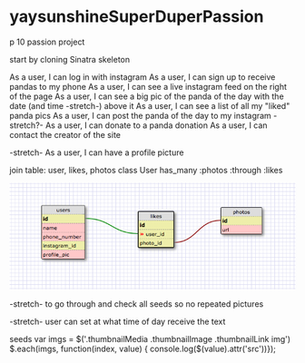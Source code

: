 # yaysunshineSuperDuperPassion
p 10 passion project

start by cloning Sinatra skeleton

As a user, I can log in with instagram
As a user, I can sign up to receive pandas to my phone
As a user, I can see a live instagram feed on the right of the page
As a user, I can see a big pic of the panda of the day with the date (and time -stretch-) above it
As a user, I can see a list of all my "liked" panda pics
As a user, I can post the panda of the day to my instagram -stretch?-
As a user, I can donate to a panda donation
As a user, I can contact the creator of the site

-stretch- As a user, I can have a profile picture

join table: user, likes, photos
class User has_many :photos :through :likes

![schema](/schema.jpg)

-stretch- to go through and check all seeds so no repeated pictures

-stretch- user can set at what time of day receive the text

seeds
  var imgs = $('.thumbnailMedia .thumbnailImage .thumbnailLink img')
  $.each(imgs, function(index, value) { console.log($(value).attr('src'))});



